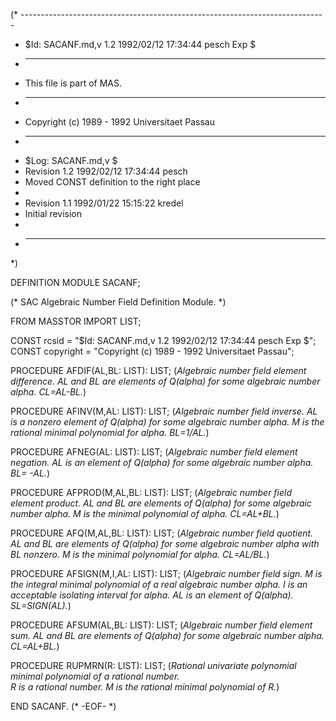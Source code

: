 (* ----------------------------------------------------------------------------
 * $Id: SACANF.md,v 1.2 1992/02/12 17:34:44 pesch Exp $
 * ----------------------------------------------------------------------------
 * This file is part of MAS.
 * ----------------------------------------------------------------------------
 * Copyright (c) 1989 - 1992 Universitaet Passau
 * ----------------------------------------------------------------------------
 * $Log: SACANF.md,v $
 * Revision 1.2  1992/02/12  17:34:44  pesch
 * Moved CONST definition to the right place
 *
 * Revision 1.1  1992/01/22  15:15:22  kredel
 * Initial revision
 *
 * ----------------------------------------------------------------------------
 *)

DEFINITION MODULE SACANF;

(* SAC Algebraic Number Field Definition Module. *)



FROM MASSTOR IMPORT LIST;

CONST rcsid = "$Id: SACANF.md,v 1.2 1992/02/12 17:34:44 pesch Exp $";
CONST copyright = "Copyright (c) 1989 - 1992 Universitaet Passau";



PROCEDURE AFDIF(AL,BL: LIST): LIST; 
(*Algebraic number field element difference.  AL and BL are elements
of Q(alpha) for some algebraic number alpha.  CL=AL-BL.*)


PROCEDURE AFINV(M,AL: LIST): LIST; 
(*Algebraic number field inverse.  AL is a nonzero
element of Q(alpha) for some algebraic number alpha.  M is the
rational minimal polynomial for alpha.  BL=1/AL.*)


PROCEDURE AFNEG(AL: LIST): LIST; 
(*Algebraic number field element negation.  AL is an element of
Q(alpha) for some algebraic number alpha.  BL= -AL.*)


PROCEDURE AFPROD(M,AL,BL: LIST): LIST; 
(*Algebraic number field element product.  AL and BL are elements of
Q(alpha) for some algebraic number alpha.  M is the minimal polynomial
of alpha.  CL=AL+BL.*)


PROCEDURE AFQ(M,AL,BL: LIST): LIST; 
(*Algebraic number field quotient.  AL and BL are
elements of Q(alpha) for some algebraic number alpha with BL
nonzero.  M is the minimal polynomial for alpha.  CL=AL/BL.*)


PROCEDURE AFSIGN(M,I,AL: LIST): LIST; 
(*Algebraic number field sign.  M is the integral minimal polynomial
of a real algebraic number alpha.  I is an acceptable isolating
interval for alpha.  AL is an element of Q(alpha).  SL=SIGN(AL).*)


PROCEDURE AFSUM(AL,BL: LIST): LIST; 
(*Algebraic number field element sum.  AL and BL are elements of
Q(alpha) for some algebraic number alpha.  CL=AL+BL.*)


PROCEDURE RUPMRN(R: LIST): LIST; 
(*Rational univariate polynomial minimal polynomial of a rational number.  
R is a rational number.  M is the rational minimal polynomial of R.*)


END SACANF.
(* -EOF- *)
